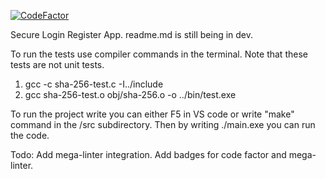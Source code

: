 [![CodeFactor](https://www.codefactor.io/repository/github/yusufss4/secure-login-register-app/badge?style=for-the-badge/main)](https://www.codefactor.io/repository/github/yusufss4/secure-login-register-app/overview/main)

Secure Login Register App. 
readme.md is still being in dev. 

To run the tests use compiler commands in the terminal. Note that these tests are not unit tests. 
1.  gcc -c sha-256-test.c -I../include
2.  gcc sha-256-test.o obj/sha-256.o -o ../bin/test.exe

To run the project write you can either F5 in VS code or write "make" command in the /src subdirectory. 
Then by writing ./main.exe you can run the code.  

Todo: 
Add mega-linter integration.
Add badges for code factor and mega-linter.